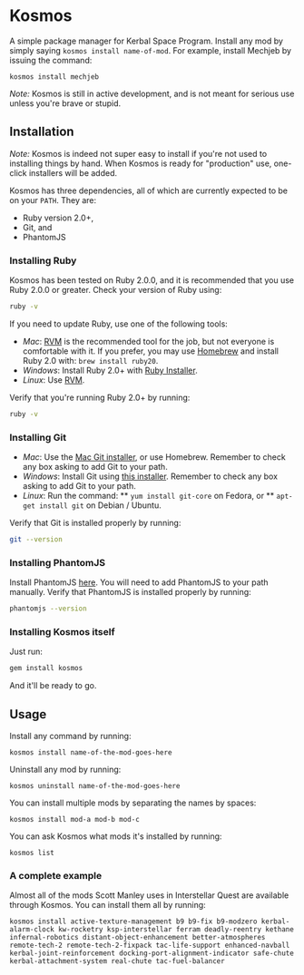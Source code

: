 # Kosmos

A simple package manager for Kerbal Space Program. Install any mod by simply
saying `kosmos install name-of-mod`. For example, install Mechjeb by issuing the
command:

```
kosmos install mechjeb
```

*Note:* Kosmos is still in active development, and is not meant for serious use
unless you're brave or stupid.

## Installation

*Note:* Kosmos is indeed not super easy to install if you're not used to
installing things by hand. When Kosmos is ready for "production" use, one-click
installers will be added.

Kosmos has three dependencies, all of which are currently expected to be on your
`PATH`. They are:

* Ruby version 2.0+,
* Git, and
* PhantomJS

### Installing Ruby

Kosmos has been tested on Ruby 2.0.0, and it is recommended that you use Ruby
2.0.0 or greater. Check your version of Ruby using:

```sh
ruby -v
```

If you need to update Ruby, use one of the following tools:

* *Mac*: [RVM](https://rvm.io/) is the recommended tool for the job, but not
  everyone is comfortable with it. If you prefer, you may use
  [Homebrew](http://brew.sh) and install Ruby 2.0 with: `brew install ruby20`.
* *Windows*: Install Ruby 2.0+ with [Ruby Installer](http://rubyinstaller.org/).
* *Linux*: Use [RVM](https://rvm.io/).

Verify that you're running Ruby 2.0+ by running:

```sh
ruby -v
```

### Installing Git

* *Mac*: Use the [Mac Git installer][mac-git], or use Homebrew. Remember to
  check any box asking to add Git to your path.
* *Windows*: Install Git using [this installer][win-git]. Remember to check any
  box asking to add Git to your path.
* *Linux*: Run the command:
** `yum install git-core` on Fedora, or
** `apt-get install git` on Debian / Ubuntu.

Verify that Git is installed properly by running:

```sh
git --version
```

### Installing PhantomJS

Install PhantomJS [here][phantom]. You will need to add PhantomJS to your path
manually. Verify that PhantomJS is installed properly by running:

```sh
phantomjs --version
```

### Installing Kosmos itself

Just run:

```sh
gem install kosmos
```

And it'll be ready to go.

## Usage

Install any command by running:

```
kosmos install name-of-the-mod-goes-here
```

Uninstall any mod by running:

```
kosmos uninstall name-of-the-mod-goes-here
```

You can install multiple mods by separating the names by spaces:

```
kosmos install mod-a mod-b mod-c
```

You can ask Kosmos what mods it's installed by running:

```
kosmos list
```

### A complete example

Almost all of the mods Scott Manley uses in Interstellar Quest are available
through Kosmos. You can install them all by running:

```
kosmos install active-texture-management b9 b9-fix b9-modzero kerbal-alarm-clock kw-rocketry ksp-interstellar ferram deadly-reentry kethane infernal-robotics distant-object-enhancement better-atmospheres remote-tech-2 remote-tech-2-fixpack tac-life-support enhanced-navball kerbal-joint-reinforcement docking-port-alignment-indicator safe-chute kerbal-attachment-system real-chute tac-fuel-balancer
```

[mac-git]: http://sourceforge.net/projects/git-osx-installer/
[win-git]: http://git-scm.com/download/win
[phantom]: http://phantomjs.org/download.html
